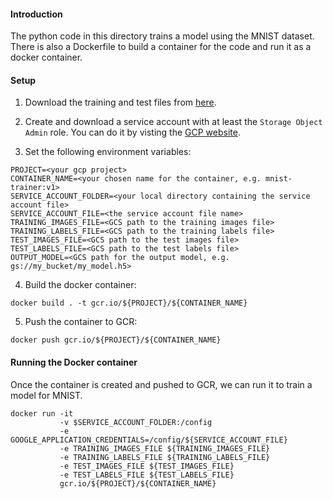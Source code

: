 #### Introduction
The python code in this directory trains a model using the MNIST dataset. There is also a Dockerfile to build a container for the code and run it as a docker container.

#### Setup
1. Download the training and test files from [here]([http://yann.lecun.com/exdb/mnist/).

2. Create and download a service account with at least the `Storage Object Admin` role. You can do it by visting the [GCP website](https://pantheon.corp.google.com).

3. Set the following environment variables:

```
PROJECT=<your gcp project>
CONTAINER_NAME=<your chosen name for the container, e.g. mnist-trainer:v1>
SERVICE_ACCOUNT_FOLDER=<your local directory containing the service account file>
SERVICE_ACCOUNT_FILE=<the service account file name>
TRAINING_IMAGES_FILE=<GCS path to the training images file>
TRAINING_LABELS_FILE=<GCS path to the training labels file>
TEST_IMAGES_FILE=<GCS path to the test images file>
TEST_LABELS_FILE=<GCS path to the test labels file>
OUTPUT_MODEL=<GCS path for the output model, e.g. gs://my_bucket/my_model.h5>
```

4. Build the docker container:

```
docker build . -t gcr.io/${PROJECT}/${CONTAINER_NAME}
```

5. Push the container to GCR:

```
docker push gcr.io/${PROJECT}/${CONTAINER_NAME}
```

#### Running the Docker container

Once the container is created and pushed to GCR, we can run it to train a model for MNIST.

```
docker run -it
           -v $SERVICE_ACCOUNT_FOLDER:/config
           -e GOOGLE_APPLICATION_CREDENTIALS=/config/${SERVICE_ACCOUNT_FILE}
           -e TRAINING_IMAGES_FILE ${TRAINING_IMAGES_FILE}
           -e TRAINING_LABELS_FILE ${TRAINING_LABELS_FILE}
           -e TEST_IMAGES_FILE ${TEST_IMAGES_FILE}
           -e TEST_LABELS_FILE ${TEST_LABELS_FILE}
           gcr.io/${PROJECT}/${CONTAINER_NAME}
```

